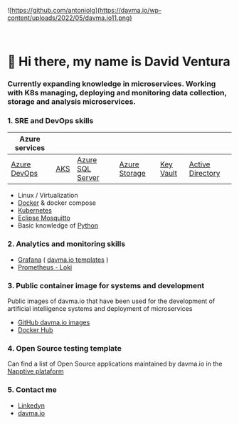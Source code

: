 ![https://github.com/antoniolg](https://davma.io/wp-content/uploads/2022/05/davma.io11.png)
</br>
</br>
</br>

# 👋 Hi there, my name is David Ventura

### Currently expanding knowledge in microservices. Working with K8s managing, deploying and monitoring data collection, storage and analysis microservices.


### 1. SRE and DevOps skills

|Azure services|  |   |   |   |   |
|---|---|---|---|---|---|
|  [Azure DevOps](https://azure.microsoft.com/en-us/services/devops/) | [AKS](https://docs.microsoft.com/en-us/azure/aks/) | [Azure SQL Server](https://azure.microsoft.com/es-es/services/sql-database/campaign/#overview) | [Azure Storage](https://docs.microsoft.com/en-us/azure/storage/common/storage-introduction) | [Key Vault](https://docs.microsoft.com/en-us/azure/storage/common/storage-introduction) | [Active Directory](https://azure.microsoft.com/es-es/services/active-directory/) | 

 - Linux / Virtualization
 - [Docker](https://www.docker.com/) & docker compose
 - [Kubernetes](https://kubernetes.io/)
 - [Eclipse Mosquitto](https://mosquitto.org/)
 - Basic knowledge of [Python](https://www.python.org/)

### 2. Analytics and monitoring skills

 - [Grafana](https://grafana.com/) ( [davma.io templates](https://github.com/davma-io-templates/grafana-template) )
 - [Prometheus - Loki](https://grafana.com/docs/loki/latest/)


### 3. Public container image for systems and development

Public images of davma.io that have been used for the development of artificial intelligence systems and deployment of microservices

- [GitHub davma.io images](https://github.com/davma-io-images)
- [Docker Hub](https://hub.docker.com/u/davma)

### 4. Open Source testing template

Can find a list of Open Source applications maintained by davma.io in the [Napptive plataform](https://napptive.com/platform)

### 5. Contact me

 - [Linkedyn](https://www.linkedin.com/in/david-ventura-mar%C3%ADa/)
 - [davma.io](https://davma.io)
